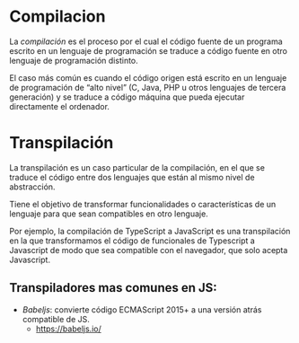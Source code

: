 # Compilacion

La _compilación_ es el proceso por el cual el código fuente de un programa escrito en un lenguaje de programación se traduce a código fuente en otro lenguaje de programación distinto.

El caso más común es cuando el código origen está escrito en un lenguaje de programación de “alto nivel” (C, Java, PHP u otros lenguajes de tercera generación) y se traduce a código máquina que pueda ejecutar directamente el ordenador.

# Transpilación

La transpilación es un caso particular de la compilación, en el que se traduce el código entre dos lenguajes que están al mismo nivel de abstracción.

Tiene el objetivo de transformar funcionalidades o características de un lenguaje para que sean compatibles en otro lenguaje.

Por ejemplo, la compilación de TypeScript a JavaScript es una transpilación en la que transformamos el código de funcionales de Typescript a Javascript de modo que sea compatible con el navegador, que solo acepta Javascript.

## Transpiladores mas comunes en JS:

- _Babeljs_: convierte código ECMAScript 2015+ a una versión atrás compatible de JS.
  - https://babeljs.io/
